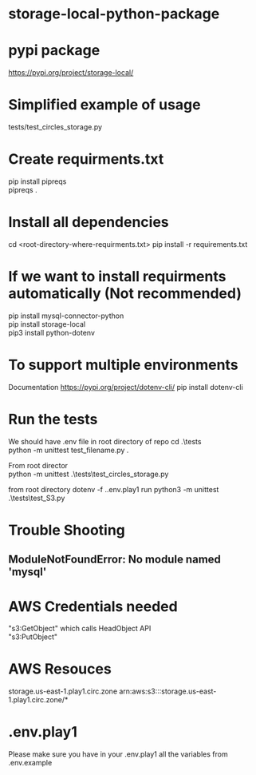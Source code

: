 # storage-local-python-package

# pypi package
https://pypi.org/project/storage-local/<br>

# Simplified example of usage
tests/test_circles_storage.py<br>

# Create requirments.txt
pip install pipreqs<br>
pipreqs .<br>

# Install all dependencies
cd <root-directory-where-requirments.txt>
pip install -r requirements.txt<br>

# If we want to install requirments automatically (Not recommended)
pip install mysql-connector-python<br>
pip install storage-local<br>
pip3 install python-dotenv<br>

# To support multiple environments
Documentation https://pypi.org/project/dotenv-cli/
pip install dotenv-cli

# Run the tests
We should have .env file in root directory of repo
cd .\tests\
python -m unittest test_filename.py .<br>

From root director<br>
python -m unittest .\tests\test_circles_storage.py<br>

from root directory
dotenv -f .\.env.play1 run python3 -m unittest .\tests\test_S3.py

# Trouble Shooting
## ModuleNotFoundError: No module named 'mysql'

# AWS Credentials needed
"s3:GetObject" which calls HeadObject API<br>
"s3:PutObject"<br>

# AWS Resouces
storage.us-east-1.play1.circ.zone	arn:aws:s3:::storage.us-east-1.play1.circ.zone/*<br>

# .env.play1
Please make sure you have in your .env.play1 all the variables from .env.example<br>
